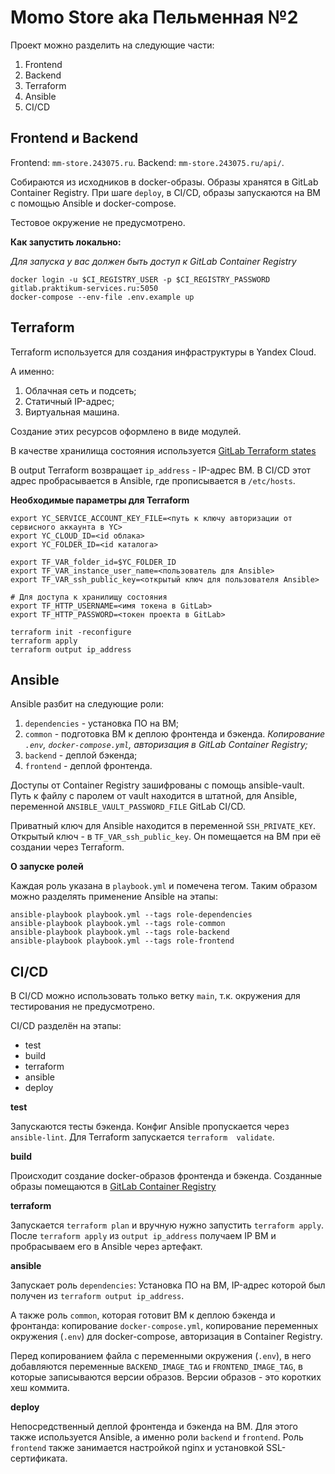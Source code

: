 # Momo Store aka Пельменная №2

Проект можно разделить на следующие части:

1. Frontend
2. Backend
3. Terraform
4. Ansible
5. CI/CD

## Frontend и Backend

Frontend: `mm-store.243075.ru`.
Backend: `mm-store.243075.ru/api/`.

Собираются из исходников в docker-образы. Образы хранятся в GitLab Container Registry.
При шаге `deploy`, в CI/CD, образы запускаются на ВМ с помощью Ansible и docker-compose.

Тестовое окружение не предусмотрено.

**Как запустить локально:**

_Для запуска у вас должен быть доступ к GitLab Container Registry_

```shell
docker login -u $CI_REGISTRY_USER -p $CI_REGISTRY_PASSWORD gitlab.praktikum-services.ru:5050
docker-compose --env-file .env.example up
```

## Terraform

Terraform используется для создания инфраструктуры в Yandex Cloud.

А именно:

1. Облачная сеть и подсеть;
2. Статичный IP-адрес;
3. Виртуальная машина.

Создание этих ресурсов оформлено в виде модулей.

В качестве хранилища состояния используется [GitLab Terraform states](https://gitlab.praktikum-services.ru/std-025-75/momo-store/-/terraform)

В output Terraform возвращает `ip_address` - IP-адрес ВМ.
В CI/CD этот адрес пробрасывается в Ansible, где прописывается в `/etc/hosts`.

**Необходимые параметры для Terraform**

```shell
export YC_SERVICE_ACCOUNT_KEY_FILE=<путь к ключу авторизации от сервисного аккаунта в YC>
export YC_CLOUD_ID=<id облака>
export YC_FOLDER_ID=<id каталога>

export TF_VAR_folder_id=$YC_FOLDER_ID
export TF_VAR_instance_user_name=<пользователь для Ansible>
export TF_VAR_ssh_public_key=<открытый ключ для пользователя Ansible>

# Для доступа к хранилищу состояния
export TF_HTTP_USERNAME=<имя токена в GitLab>
export TF_HTTP_PASSWORD=<токен проекта в GitLab>

terraform init -reconfigure
terraform apply 
terraform output ip_address
```

## Ansible

Ansible разбит на следующие роли:

1. `dependencies` - установка ПО на ВМ;
2. `common` - подготовка ВМ к деплою фронтенда и бэкенда. _Копирование `.env`, `docker-compose.yml`, авторизация в 
   GitLab Container Registry;_
3. `backend` - деплой бэкенда;
4. `frontend` - деплой фронтенда.

Доступы от Container Registry зашифрованы с помощь ansible-vault. 
Путь к файлу с паролем от vault находится в штатной, для Ansible, переменной `ANSIBLE_VAULT_PASSWORD_FILE` GitLab CI/CD.

Приватный ключ для Ansible находится в переменной `SSH_PRIVATE_KEY`.
Открытый ключ - в `TF_VAR_ssh_public_key`. Он помещается на ВМ при её создании через Terraform.

**О запуске ролей**

Каждая роль указана в `playbook.yml` и помечена тегом. Таким образом можно разделять применение Ansible на этапы:

```shell
ansible-playbook playbook.yml --tags role-dependencies
ansible-playbook playbook.yml --tags role-common
ansible-playbook playbook.yml --tags role-backend
ansible-playbook playbook.yml --tags role-frontend
```

## CI/CD

В CI/CD можно использовать только ветку `main`, т.к. окружения для тестирования не предусмотрено.

CI/CD разделён на этапы:

- test
- build
- terraform
- ansible
- deploy

**test**

Запускаются тесты бэкенда. Конфиг Ansible пропускается через `ansible-lint`. Для Terraform запускается `terraform 
validate`.

**build**

Происходит создание docker-образов фронтенда и бэкенда. Созданные образы 
помещаются в [GitLab Container Registry](https://gitlab.praktikum-services.ru/std-025-75/momo-store/container_registry)

**terraform**

Запускается `terraform plan` и вручную нужно запустить `terraform apply`.
После `terraform apply` из `output ip_address` получаем IP ВМ и пробрасываем его в Ansible через артефакт. 

**ansible**

Запускает роль `dependencies`: Установка ПО на ВМ, IP-адрес которой был получен из `terraform output ip_address`.

А также роль `common`, которая готовит ВМ к деплою бэкенда и фронтанда: копирование `docker-compose.yml`, копирование 
переменных окружения (`.env`) для docker-compose, авторизация в Container Registry.

Перед копированием файла с переменными окружения (`.env`), в него добавляются переменные `BACKEND_IMAGE_TAG` и 
`FRONTEND_IMAGE_TAG`, в которые записываются версии образов. Версии образов - это коротких хеш коммита. 

**deploy**

Непосредственный деплой фронтенда и бэкенда на ВМ. Для этого также используется Ansible, а именно роли `backend` и 
`frontend`. Роль `frontend` также занимается настройкой nginx и установкой SSL-сертификата.
